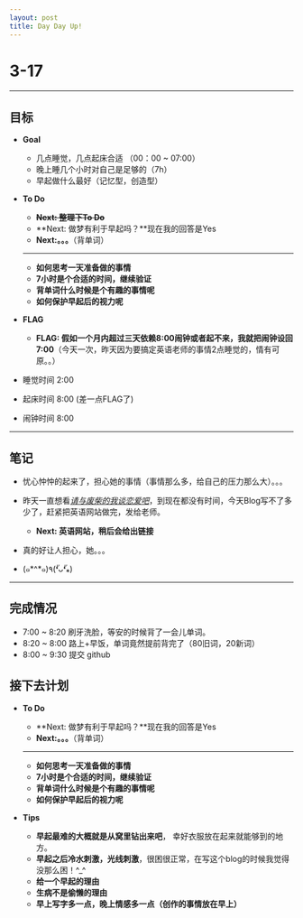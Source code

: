 ```yaml
---
layout: post
title: Day Day Up!
---
```


# 3-17 #

***

## 目标 ##

- **Goal**
    - 几点睡觉，几点起床合适 （00：00 ~ 07:00）
    - 晚上睡几个小时对自己是足够的（7h）
    - 早起做什么最好（记忆型，创造型）

- **To Do**
    - <del>**Next: 整理下To Do**</del>
    - **Next: 做梦有利于早起吗？**现在我的回答是Yes
    - **Next:。。。**（背单词）
    
    ***
    
    - **如何思考一天准备做的事情**
    - **7小时是个合适的时间，继续验证**
    - **背单词什么时候是个有趣的事情呢**
    - **如何保护早起后的视力呢**
    
- **FLAG**
    - **FLAG: 假如一个月内超过三天依赖8:00闹钟或者起不来，我就把闹钟设回7:00**（今天一次，昨天因为要搞定英语老师的事情2点睡觉的，情有可原。。）
    
- 睡觉时间 2:00
- 起床时间 8:00 (差一点FLAG了)
- 闹钟时间 8:00

---

## 笔记 ##

- 忧心忡忡的起来了，担心她的事情（事情那么多，给自己的压力那么大）。。。

- 昨天一直想看[*请与废柴的我谈恋爱吧*](http://www.bilibili.com/sp/%E8%AF%B7%E4%B8%8E%E5%BA%9F%E6%9F%B4%E7%9A%84%E6%88%91%E8%B0%88%E6%81%8B%E7%88%B1#S-2160)，到现在都没有时间，今天Blog写不了多少了，赶紧把英语网站做完，发给老师。
    - **Next: 英语网站，稍后会给出链接**

- 真的好让人担心，她。。。

- (๑*^*๑)٩(❛ัᴗ❛ั⁎) 

---

## 完成情况 ##
- 7:00 ~ 8:20 刷牙洗脸，等安的时候背了一会儿单词。
- 8:20 ~ 8:00 路上+早饭，单词竟然提前背完了（80旧词，20新词）
- 8:00 ~ 9:30 提交 github

## 接下去计划 ##

- **To Do**
    - **Next: 做梦有利于早起吗？**现在我的回答是Yes
    - **Next:。。。**（背单词）
    ***
    - **如何思考一天准备做的事情**
    - **7小时是个合适的时间，继续验证**
    - **背单词什么时候是个有趣的事情呢**
    - **如何保护早起后的视力呢**
    
- **Tips**

    - **早起最难的大概就是从窝里钻出来吧**， 幸好衣服放在起来就能够到的地方。
    - **早起之后冷水刺激，光线刺激**，很困很正常，在写这个blog的时候我觉得没那么困！^_^
    - **给一个早起的理由**
    - **生病不是偷懒的理由**
    - **早上写字多一点，晚上情感多一点（创作的事情放在早上）**
